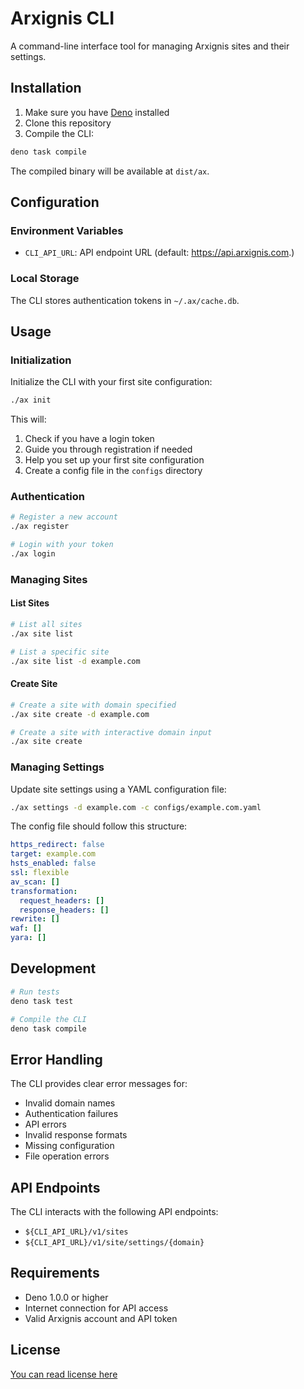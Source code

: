 # Arxignis CLI

A command-line interface tool for managing Arxignis sites and their settings.

## Installation

1. Make sure you have [Deno](https://deno.land/) installed
2. Clone this repository
3. Compile the CLI:
```bash
deno task compile
```

The compiled binary will be available at `dist/ax`.

## Configuration

### Environment Variables

- `CLI_API_URL`: API endpoint URL (default: https://api.arxignis.com.)

### Local Storage

The CLI stores authentication tokens in `~/.ax/cache.db`.

## Usage

### Initialization

Initialize the CLI with your first site configuration:

```bash
./ax init
```

This will:
1. Check if you have a login token
2. Guide you through registration if needed
3. Help you set up your first site configuration
4. Create a config file in the `configs` directory

### Authentication

```bash
# Register a new account
./ax register

# Login with your token
./ax login
```

### Managing Sites

#### List Sites
```bash
# List all sites
./ax site list

# List a specific site
./ax site list -d example.com
```

#### Create Site
```bash
# Create a site with domain specified
./ax site create -d example.com

# Create a site with interactive domain input
./ax site create
```

### Managing Settings

Update site settings using a YAML configuration file:

```bash
./ax settings -d example.com -c configs/example.com.yaml
```

The config file should follow this structure:
```yaml
https_redirect: false
target: example.com
hsts_enabled: false
ssl: flexible
av_scan: []
transformation:
  request_headers: []
  response_headers: []
rewrite: []
waf: []
yara: []
```

## Development

```bash
# Run tests
deno task test

# Compile the CLI
deno task compile
```

## Error Handling

The CLI provides clear error messages for:
- Invalid domain names
- Authentication failures
- API errors
- Invalid response formats
- Missing configuration
- File operation errors

## API Endpoints

The CLI interacts with the following API endpoints:
- `${CLI_API_URL}/v1/sites`
- `${CLI_API_URL}/v1/site/settings/{domain}`

## Requirements

- Deno 1.0.0 or higher
- Internet connection for API access
- Valid Arxignis account and API token

## License

[You can read license here](./License)
